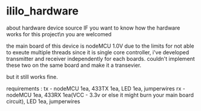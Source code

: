 # ililo_hardware
about hardware device source
IF you want to know how the hardware works for this project\n you are welcomed

the main board of this device is nodeMCU 1.0V
due to the limits for not able to exeute multiple threads since it is single core controller,
i've developed transmitter and receiver independently for each boards. couldn't implement these two on the same board and make it a transevier.

but it still works fine.

requirements :
tx - nodeMCU 1ea, 433TX 1ea, LED 1ea, jumperwires
rx - nodeMCU 1ea, 433RX 1ea(VCC - 3.3v or else it might burn your main board circuit), LED 1ea, jumperwires
